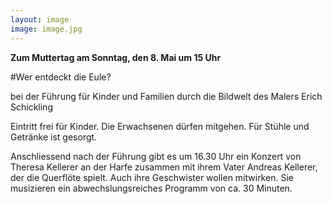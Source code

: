 ```yaml
---
layout: image
image: image.jpg
---
```


**Zum Muttertag am Sonntag, den 8. Mai um 15 Uhr** 

\#Wer entdeckt die Eule?   

bei der Führung für Kinder und Familien 
durch die Bildwelt des Malers Erich Schickling

Eintritt frei für Kinder.
Die Erwachsenen dürfen mitgehen. Für Stühle und Getränke ist gesorgt. 

Anschliessend nach der Führung gibt es um 16.30 Uhr ein Konzert von Theresa Kellerer an der Harfe zusammen mit ihrem Vater Andreas Kellerer, der die Querflöte spielt. Auch ihre Geschwister wollen mitwirken. Sie musizieren ein abwechslungsreiches Programm von ca. 30 Minuten.
